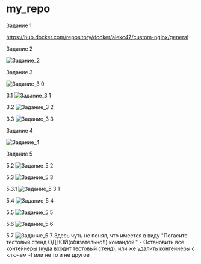 # my_repo
Задание 1

https://hub.docker.com/repository/docker/alekc47/custom-nginx/general

Задание 2

![Задание_2](https://github.com/arklucis/my_repo/assets/154414081/bc969441-15f7-4636-8ffa-9f186b13788c)

Задание 3

![Задание_3 0](https://github.com/arklucis/my_repo/assets/154414081/3a5532ae-3719-45d6-9834-08f5f4afa3ec)

3.1
![Задание_3 1](https://github.com/arklucis/my_repo/assets/154414081/020da0dc-a81d-47c7-8211-eb1d4c54435c)

3.2
![Задание_3 2](https://github.com/arklucis/my_repo/assets/154414081/716c7cd9-4f6b-4a77-9517-9291c71e5d95)

3.3
![Задание_3 3](https://github.com/arklucis/my_repo/assets/154414081/b1503ef0-d4f8-478d-b3c3-ab1358faed08)

Задание 4

![Задание_4](https://github.com/arklucis/my_repo/assets/154414081/5e121453-a0db-422d-98a0-28f639baa680)

Задание 5

5.2
![Задание_5 2](https://github.com/arklucis/my_repo/assets/154414081/16f3f96b-efa9-427b-af25-841b637ca49e)

5.3
![Задание_5 3](https://github.com/arklucis/my_repo/assets/154414081/c9d80b94-a6f9-4586-a414-1b8fdb924f13)

5.3.1
![Задание_5 3 1](https://github.com/arklucis/my_repo/assets/154414081/5ff5a1dd-e20e-41f7-9b89-41b21ed83e99)

5.4
![Задание_5 4](https://github.com/arklucis/my_repo/assets/154414081/4cfc7f7d-128d-4720-a6f0-ead5afc8b2bf)

5.5
![Задание_5 5](https://github.com/arklucis/my_repo/assets/154414081/ae4d9b99-569f-493a-a371-b49bb8f2660c)

5.6
![Задание_5 6](https://github.com/arklucis/my_repo/assets/154414081/6833406b-af8b-400f-bceb-3214b70bc748)

5.7
![Задание_5 7](https://github.com/arklucis/my_repo/assets/154414081/1138d9fe-a85d-4904-b592-cca2b583ad4d)
Здесь чуть не понял, что имеется в виду "Погасите тестовый стенд ОДНОЙ(обязательно!!) командой." - Остановить все контейнеры (куда входит тестовый стенд), или же удалить контейнеры с ключем -f или не то и не другое
